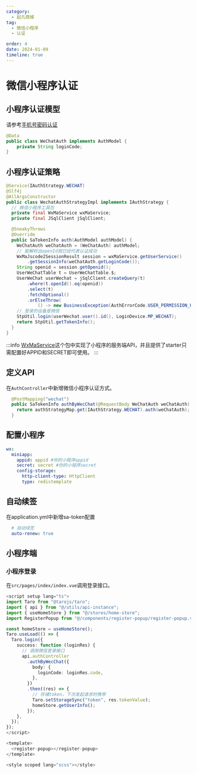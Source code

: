```yaml
---
category:
  - 起凡商城
tag:
  - 微信小程序
  - 认证

order: 4
date: 2024-01-09
timeline: true
---
```


# 微信小程序认证

## 小程序认证模型

请参考[手机号密码认证](./phone-password-auth.md/#模型实现)

```java
@Data
public class WeChatAuth implements AuthModel {
    private String loginCode;
}
```

## 小程序认证策略

```java
@Service(IAuthStrategy.WECHAT)
@Slf4j
@AllArgsConstructor
public class WechatAuthStrategyImpl implements IAuthStrategy {
  // 微信小程序工具包
  private final WxMaService wxMaService;
  private final JSqlClient jSqlClient;

  @SneakyThrows
  @Override
  public SaTokenInfo auth(AuthModel authModel) {
    WeChatAuth weChatAuth = (WeChatAuth) authModel;
    // 能解析出openId就已经代表认证成功
    WxMaJscode2SessionResult session = wxMaService.getUserService()
        .getSessionInfo(weChatAuth.getLoginCode());
    String openid = session.getOpenid();
    UserWeChatTable t = UserWeChatTable.$;
    UserWeChat userWechat = jSqlClient.createQuery(t)
        .where(t.openId().eq(openid))
        .select(t)
        .fetchOptional()
        .orElseThrow(
            () -> new BusinessException(AuthErrorCode.USER_PERMISSION_UNAUTHENTICATED, "请绑定手机号"));
    // 登录的设备是微信
    StpUtil.login(userWechat.user().id(), LoginDevice.MP_WECHAT);
    return StpUtil.getTokenInfo();
  }
}
```

:::info
[WxMaService](https://github.com/Wechat-Group/WxJava/tree/develop/spring-boot-starters/wx-java-mp-spring-boot-starter)这个包中实现了小程序的服务端API，并且提供了starter只需配置好APPID和SECRET即可使用。
:::

## 定义API

在`AuthController`中新增微信小程序认证方式。

```java
  @PostMapping("wechat")
  public SaTokenInfo authByWecChat(@RequestBody WeChatAuth weChatAuth) {
    return authStrategyMap.get(IAuthStrategy.WECHAT).auth(weChatAuth);
  }
```

## 配置小程序

```yaml
wx:
  miniapp:
    appid: appid #你的小程序appid
    secret: secret #你的小程序secret
    config-storage:
      http-client-type: HttpClient
      type: redistemplate
```

## 自动续签

在application.yml中新增sa-token配置

```yaml
  # 自动续签
  auto-renew: true
```

## 小程序端

### 小程序登录

在`src/pages/index/index.vue`调用登录接口。

```ts
<script setup lang="ts">
import Taro from "@tarojs/taro";
import { api } from "@/utils/api-instance";
import { useHomeStore } from "@/stores/home-store";
import RegisterPopup from "@/components/register-popup/register-popup.vue";

const homeStore = useHomeStore();
Taro.useLoad(() => {
  Taro.login({
    success: function (loginRes) {
      // 调用微信登录接口
      api.authController
        .authByWecChat({
          body: {
            loginCode: loginRes.code,
          },
        })
        .then((res) => {
          // 存储token，下次发起请求时携带
          Taro.setStorageSync("token", res.tokenValue);
          homeStore.getUserInfo();
        });
    },
  });
});
</script>

<template>
  <register-popup></register-popup>
</template>

<style scoped lang="scss"></style>

```
